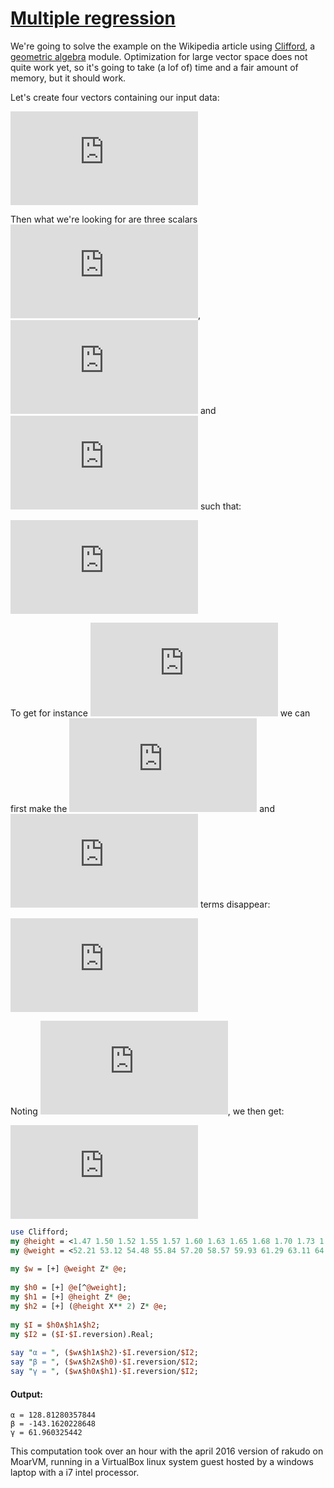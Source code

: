 [1]: http://rosettacode.org/wiki/Multiple_regression

# [Multiple regression][1]

We're going to solve the example on the Wikipedia article using [Clifford](https://github.com/grondilu/clifford), a [geometric algebra](https://en.wikipedia.org/wiki/Geometric_algebra) module. Optimization for large vector space does not quite work yet, so it's going to take (a lof of) time and a fair amount of memory, but it should work.



Let's create four vectors containing our input data:



![image](http://rosettacode.org/mw/index.php?title=Special:MathShowImage&hash=6d51317055678716c670eef53bc4a0b9&mode=mathml)



Then what we're looking for are three scalars ![image](http://rosettacode.org/mw/index.php?title=Special:MathShowImage&hash=7b7f9dbfea05c83784f8b85149852f08&mode=mathml), ![image](http://rosettacode.org/mw/index.php?title=Special:MathShowImage&hash=b0603860fcffe94e5b8eec59ed813421&mode=mathml) and ![image](http://rosettacode.org/mw/index.php?title=Special:MathShowImage&hash=ae539dfcc999c28e25a0f3ae65c1de79&mode=mathml) such that:



![image](http://rosettacode.org/mw/index.php?title=Special:MathShowImage&hash=bddd5378dcc19922d4cc24ed135b3f3a&mode=mathml)



To get for instance ![image](http://rosettacode.org/mw/index.php?title=Special:MathShowImage&hash=7b7f9dbfea05c83784f8b85149852f08&mode=mathml) we can first make the ![image](http://rosettacode.org/mw/index.php?title=Special:MathShowImage&hash=b0603860fcffe94e5b8eec59ed813421&mode=mathml) and ![image](http://rosettacode.org/mw/index.php?title=Special:MathShowImage&hash=ae539dfcc999c28e25a0f3ae65c1de79&mode=mathml) terms disappear:



![image](http://rosettacode.org/mw/index.php?title=Special:MathShowImage&hash=77bff080723535c85621227af72dee59&mode=mathml)



Noting ![image](http://rosettacode.org/mw/index.php?title=Special:MathShowImage&hash=4d09086a4a272007c243ea764d5fdd0c&mode=mathml), we then get:



![image](http://rosettacode.org/mw/index.php?title=Special:MathShowImage&hash=490caa42b7f48dc598b1badff0f1a763&mode=mathml)

```perl
use Clifford;
my @height = <1.47 1.50 1.52 1.55 1.57 1.60 1.63 1.65 1.68 1.70 1.73 1.75 1.78 1.80 1.83>;
my @weight = <52.21 53.12 54.48 55.84 57.20 58.57 59.93 61.29 63.11 64.47 66.28 68.10 69.92 72.19 74.46>;
 
my $w = [+] @weight Z* @e;
 
my $h0 = [+] @e[^@weight];
my $h1 = [+] @height Z* @e;
my $h2 = [+] (@height X** 2) Z* @e;
 
my $I = $h0∧$h1∧$h2;
my $I2 = ($I·$I.reversion).Real;
 
say "α = ", ($w∧$h1∧$h2)·$I.reversion/$I2;
say "β = ", ($w∧$h2∧$h0)·$I.reversion/$I2;
say "γ = ", ($w∧$h0∧$h1)·$I.reversion/$I2;
```

#### Output:
```
α = 128.81280357844
β = -143.1620228648
γ = 61.960325442
```


This computation took over an hour with the april 2016 version of rakudo on MoarVM, running in a VirtualBox linux system guest hosted by a windows laptop with a i7 intel processor.